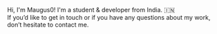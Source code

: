 Hi, I'm Maugus0! I'm a student & developer from India. :india: <br>
If you’d like to get in touch or if you have any questions about my work, don’t hesitate to contact me.
